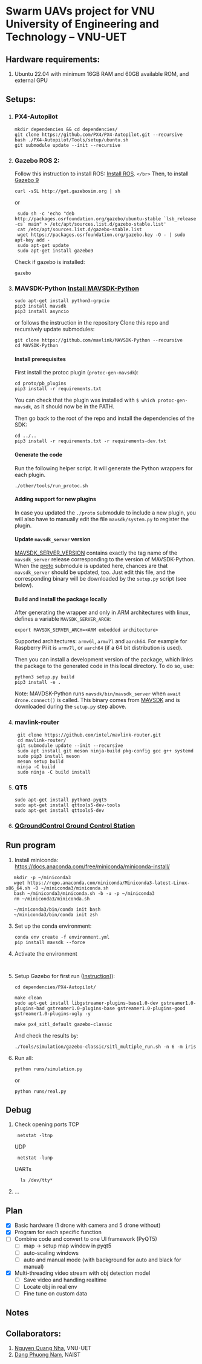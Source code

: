 # Swarm UAVs project for VNU University of Engineering and Technology – VNU-UET

## Hardware requirements:

1. Ubuntu 22.04 with minimum 16GB RAM and 60GB available ROM, and external GPU

## Setups:

1. ### PX4-Autopilot


   ```
   mkdir dependencies && cd dependencies/
   git clone https://github.com/PX4/PX4-Autopilot.git --recursive
   bash ./PX4-Autopilot/Tools/setup/ubuntu.sh
   git submodule update --init --recursive
   ```
2. ### Gazebo ROS 2:

   Follow this instruction to install ROS: [Install ROS](https://wiki.ros.org/noetic/Installation/Ubuntu). `</br>`
   Then, to install [Gazebo 9](https://classic.gazebosim.org/tutorials?cat=install&tut=install_ubuntu&ver=9.0)


   ```
   curl -sSL http://get.gazebosim.org | sh
   ```

   or

   ```
    sudo sh -c 'echo "deb http://packages.osrfoundation.org/gazebo/ubuntu-stable `lsb_release -cs` main" > /etc/apt/sources.list.d/gazebo-stable.list'
    cat /etc/apt/sources.list.d/gazebo-stable.list
    wget https://packages.osrfoundation.org/gazebo.key -O - | sudo apt-key add -
    sudo apt-get update
    sudo apt-get install gazebo9
   ```

   Check if gazebo is installed:

   ```
   gazebo
   ```
3. ### MAVSDK-Python [Install MAVSDK-Python](https://github.com/mavlink/MAVSDK-Python.git)


   ```Pipy
   sudo apt-get install python3-grpcio
   pip3 install mavsdk
   pip3 install asyncio
   ```

   or follows the instruction in the repository
   Clone this repo and recursively update submodules:

   ```
   git clone https://github.com/mavlink/MAVSDK-Python --recursive
   cd MAVSDK-Python
   ```

   #### Install prerequisites

   First install the protoc plugin (`protoc-gen-mavsdk`):

   ```
   cd proto/pb_plugins
   pip3 install -r requirements.txt
   ```

   You can check that the plugin was installed with `$ which protoc-gen-mavsdk`, as it should now be in the PATH.

   Then go back to the root of the repo and install the dependencies of the SDK:

   ```
   cd ../..
   pip3 install -r requirements.txt -r requirements-dev.txt
   ```

   #### Generate the code

   Run the following helper script. It will generate the Python wrappers for each plugin.

   ```
   ./other/tools/run_protoc.sh
   ```

   #### Adding support for new plugins

   In case you updated the `./proto` submodule to include a new plugin, you will also have to manually edit the file `mavsdk/system.py` to register the plugin.

   #### Update `mavsdk_server` version

   [MAVSDK_SERVER_VERSION](./MAVSDK_SERVER_VERSION) contains exactly the tag name of the `mavsdk_server` release corresponding to the version of MAVSDK-Python. When the [proto](./proto) submodule is updated here, chances are that `mavsdk_server` should be updated, too. Just edit this file, and the corresponding binary will be downloaded by the `setup.py` script (see below).

   #### Build and install the package locally

   After generating the wrapper and only in ARM architectures with linux, defines a variable `MAVSDK_SERVER_ARCH`:

   ```
   export MAVSDK_SERVER_ARCH=<ARM embedded architecture>
   ```

   Supported architectures: `armv6l`, `armv7l` and `aarch64`. For example for Raspberry Pi it is `armv7l`, or `aarch64` (if a 64 bit distribution is used).

   Then you can install a development version of the package, which links the package to the generated code in this local directory. To do so, use:

   ```
   python3 setup.py build
   pip3 install -e .
   ```

   Note: MAVDSK-Python runs `mavsdk/bin/mavsdk_server` when `await drone.connect()` is called. This binary comes from [MAVSDK](https://github.com/mavlink/MAVSDK/releases) and is downloaded during the `setup.py` step above.
4. ### mavlink-router


   ```
    git clone https://github.com/intel/mavlink-router.git
    cd mavlink-router/
    git submodule update --init --recursive
    sudo apt install git meson ninja-build pkg-config gcc g++ systemd
    sudo pip3 install meson
    meson setup build
    ninja -C build
    sudo ninja -C build install
   ```
5. ### QT5


   ```
   sudo apt-get install python3-pyqt5
   sudo apt-get install qttools5-dev-tools
   sudo apt-get install qttools5-dev
   ```
6. ### [QGroundControl Ground Control Station](https://github.com/mavlink/qgroundcontrol/releases)

## Run program

1. Install miniconda: https://docs.anaconda.com/free/miniconda/miniconda-install/

```
   mkdir -p ~/miniconda3
   wget https://repo.anaconda.com/miniconda/Miniconda3-latest-Linux-x86_64.sh -O ~/miniconda3/miniconda.sh
   bash ~/miniconda3/miniconda.sh -b -u -p ~/miniconda3
   rm ~/miniconda3/miniconda.sh
```

```
   ~/miniconda3/bin/conda init bash
   ~/miniconda3/bin/conda init zsh
```

3. Set up the conda environment:

   ```
   conda env create -f environment.yml
   pip install mavsdk --force
   ```
4. Activate the environment

   ```


   ```
5. Setup Gazebo for first run ([Instruction](https://docs.px4.io/main/en/sim_gazebo_classic/multi_vehicle_simulation.html))):

   ```
   cd dependencies/PX4-Autopilot/
   ```

   ```[setup]
   make clean
   sudo apt-get install libgstreamer-plugins-base1.0-dev gstreamer1.0-plugins-bad gstreamer1.0-plugins-base gstreamer1.0-plugins-good gstreamer1.0-plugins-ugly -y
   ```

   ```
   make px4_sitl_default gazebo-classic
   ```

   And check the results by:

   ```
   ./Tools/simulation/gazebo-classic/sitl_multiple_run.sh -n 6 -m iris
   ```
6. Run all:

   ```
   python runs/simulation.py
   ```

   or

   ```
   python runs/real.py
   ```

## Debug

1. Check opening ports
   TCP

   ```
    netstat -ltnp
   ```

   UDP

   ```
    netstat -lunp
   ```

   UARTs

   ```
     ls /dev/tty*
   ```
2. ...

## Plan

- [X] Basic hardware (1 drone with camera and 5 drone without)
- [X] Program for each specific function
- [ ] Combine code and convert to one UI framework (PyQT5)
  - [ ] map -> setup map window in pyqt5
  - [ ] auto-scaling windows
  - [ ] auto and manual mode (with background for auto and black for manual)
- [X] Multi-threading video stream with obj detection model
  - [ ] Save video and handling realtime
  - [ ] Locate obj in real env
  - [ ] Fine tune on custom data

## Notes

## Collaborators:

1. [Nguyen Quang Nha](nhanq@vnu.edu.vn), VNU-UET
2. [Dang Phuong Nam](phgnam1811.vn@gmail.com), NAIST
